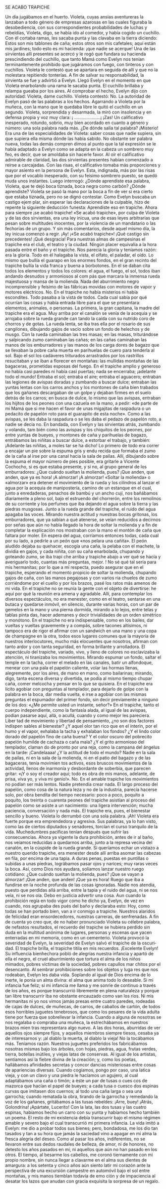  SE ACABO TRAPICHE

Un día jugábamos en el huerto. Violeta, cuyas ansias aventureras la lanzaban
a todo género de empresas azarosas en las cuales figuraba la desobediencia,
 con sus correspondientes probabilidades de luchas y rebeldías, Violeta, digo,
se había ido al comedor, y había cogido un cuchillo. Con él cortaba ramas,
les sacaba punta y las clavaba en la tierra diciendo:
 Estos son mis tablones de caña; estos otros son mis cafetales; aquí están
mis jardines; todo esto es mi hacienda: ¡que nadie se acerque!
 Una de las sirvientas allí presentes se acercó y le rogó que fundara su
hacienda prescindiendo del cuchillo, que tanto Mamá como Evelyn nos tenían
terminantemente prohibido que jugáramos con fuego, con tinteros y con
cuchillos. Violeta le contestó que se apartara en seguida de allí y que no
la molestara repitiendo tonterías. A fin de salvar su responsabilidad, la
sirvienta se fue y advirtió a Evelyn. Llegó Evelyn en el momento en que
Violeta enarbolando una rama le sacaba punta. El cuchillo brillaba y relampa­
gueaba por los aires. Al comprobar el hecho, Evelyn dijo con autoridad:
 Violeta, dame cuchillo.
 Violeta contestó:
 No.
 La autoridad de Evelyn pasó de las palabras a los hechos. Agarrando a
Violeta por la muñeca, con la mano que le quedaba libre le quitó el cuchillo
en un segundo. Violeta, sorprendida y desarmada, la miró con insolencia y
en defensa propia y voz muy clara:
 ¡ .....................¡
 ¡Zas! Un calificativo inesperado, rotundo, sobrio, muy bien acordado en
cuanto a género y número: una sola palabra nada más.
 ¿De dónde salía tal palabra? ¡Misterio! Era una de las especialidades
de Violeta: saber cosas que nadie supiera, sin que supiera ella misma dónde
las había sabido. No obstante ser palabra nueva, todas las demás compren­
dimos al punto que la tal expresión se le había adaptado a Evelyn como se
adapta en la cabeza un sombrero muy feo, es decir, que se amoldaba sin hacerle
favor. Al oír el calificativo admirable de claridad, las dos sirvientas presentes
habían comenzado a reírse a carcajadas. Con las risas, el calificativo tomaba
más proporciones y mayor asiento en la persona de Evelyn. Esta, indignada,
más por las risas que por el vocablo inesperado, con su feísimo sombrero
puesto, se quedó muda unos instantes. Luego interrogó:
 ¿Dónde aprendiste esa palabra, Violeta, que te dejó boca tiznada, boca
negra como carbón? ¿Dónde aprendiste?
 Violeta se pasó la mano por la boca a fin de ver si era cierto que estaba
tiznada, pero no se dignó contestar. Como Evelyn buscaba un castigo ejem­
plar, sin esperar las declaraciones de la culpable, hizo de repente la siguiente
deducción funesta:
 Aprendiste eso en trapiche. Ahora para siempre ¡se acabó trapiche!
 «Se acabó trapiche», por culpa de Violeta y de las dos sirvientas, era una
ley inicua, una de esas leyes arbitrarias que pesan sobre multitudes inocentes,
por la violencia de un mandatario o las fechorías de un grupo. Y sin más
comentarios, desde aquel mismo día, la ley inicua comenzó a regir.
 ¡Ay! ¡«Se acabó trapiche»! ¡Qué castigo sin precedentes! ¡Qué desgracia!
 Para nuestras almas de campesinas el trapiche era el club, el teatro y la
ciudad. Ningún placer equivalía a la hora pasada entre el baño y el trapiche.
Nos parecía la gloria y teníamos razón: era la gloria. Todo en él halagaba la
vista, el olfato, el paladar, el oído. Lo mismo que bullía el guarapo en los
enormes fondos, en el gran recinto del trapiche bullía la vida franca y buena
a borbotones. En él se daban cita todos los elementos y todos los colores:
el agua, el fuego, el sol, todos iban andando desnudos y armoniosos al com­
pás que marcara la inmensa rueda majestuosa y mansa de la molienda. Nada
del aburrimiento negro incomprensible y feísimo de las fábricas movidas
con motores de vapor y motores eléctricos. No. En el trapiche no había
misterios ni había escondites. Todo pasaba a la vista de todos. Cada cual
sabía por qué ocurrían las cosas y había entrada libre para el que se presentara:
elementos, animales, o personas.
 La primera, la gran capitana, la madre del trapiche era el agua. Muy arriba
por el canalón se venía de la acequia y se arrojaba sobre la rueda grande can­
tando la caída con su nutrido coro de chorros y de gotas. La rueda lenta,
se iba tras ella por el rosario de sus cangilones, dibujando gajos de vacío
sobre un fondo de helechos y de musgo. Con la rueda caminaban las tres
masas; en las masas, triturándose y salpicando zumo caminaban las cañas; en
las cañas caminaban las manos de los emburradores y las manos de los carga­
dores de bagazo que se llevaban la pobre caña muerta en parihuelas de cuero
para tenderla al sol. Bajo el sol los cadáveres triturados arrastrados por los
rastrillos resucitaban y se iban a florecer en montañas: las mullidas montañas
de las bagaceras, prometidas esposas del fuego.
 En el trapiche amplio y generoso no había casi paredes ni había casi puertas;
nada se encerraba; ¡adelante todo el mundo! Entraba el sol; entraba el aire;
entraba el aguacero; entraban las legiones de avispas doradas y zumbando a
buscar dulce; entraban las yuntas lentas con los carros anchos y los montones
de caña bien trabados que los gañanes descargaban de un golpe y dejaban
firmes en el suelo detrás de los carros; en busca de dulce, lo mismo que las
avispas, entraban los hijitos de los peones con una cazuela en la mano, a
pedir: «de parte de mi Mamá que si me hacen el favor de unas migajitas de
raspadura o un pedacito de papelón roto para el guarapito de esta noche».
Como a las avispas, se les daba la raspadura o se les daba el pedazo de papelón
roto, a nadie se decía no.
 En bandada, con Evelyn y las sirvientas atrás, zumbando y volando, tam­
bién como las avispas y los chiquitos de los peones, por entre yuntas de
bueyes, y montones de caña y parihuelas de bagazo, entrábamos las niñitas
a buscar dulce, a estorbar el trabajo, y también: ¡Adelante las niñitas, a moles­
tar se ha dicho!
 Lo primero de todo era correr a encajar un pie sobre la espuma gris y endu­
recida que formaba el zumo de la caña al irse por una canal hacia la sala de
pailas. Allí, dibujando sobre la espuma el mayor número de pies posible, era
 gritarle a Vicente Cochocho, si es que estaba presente, y si no, al grupo general
 de los emburradores:
 ¿Que cuándo sueltan la molienda, pues? ¡Que anden, que anden, que
 ya es hora! ¡A almorzar! ¡A almorzar!
 «Soltar la molienda» o «almorzar» era detener el movimiento de la rueda
 y los cilindros al lanzar el agua por la acequia de manipostería, camino de un
 estanque en el cual, junto a enredaderas, penachos de bambú y un ancho
 cují, nos bañábamos diariamente a pleno sol, bajo el estruendo del chorrerón,
 entre los remolinos de su corriente y los perfumes que iba dejando el agua
 sobre la tierra y las piedras musgosas.
 Junto a la rueda grande del trapiche, el ruido del agua apagaba las voces.
 Mirando nuestra actitud y nuestras bocas gritonas, los emburradores, que ya
 sabían a qué atenerse, se veían reducidos a decirnos por señas que aún no
 había llegado la hora de soltar la molienda y a fin de completar la explicación
 nos mostraban con la mano el montón de caña que faltara por moler.
 En espera del agua, corríamos entonces todas, cada cual por su lado, a
 pedirle a un peón que «nos pelara una cañita». El peón aludido dejaba su
 quehacer, escogía una caña, la pelaba con el machete, la dividía en gajos, y
 cada niñita, con su caña enarbolada, chupando y goteando zumo, se iba trapi­
 che arriba y trapiche abajo a ver qué se hacía y averiguarlo todo, cuantas más
 preguntas, mejor.
! No sé qué tal sería para mis hermanitas; por lo que a mí respecta, puedo
 asegurar que en el trapiche, esperando el momento propicio de soltar la
 molienda, chupando gajos de caña, con las manos pegajosas y con varios ria­
 chuelos de zumo corriéndome por el cuello y por los brazos, pasé los ratos
 más amenos de mi vida.
 En el trapiche no se reunía la gente con el objeto de divertirse: he aquí
 por qué la reunión era amena y agradable. Allí, para contemplar los diversos
 espectáculos, no era menester, como en el teatro, sentarse en una butaca y
 quedarse inmóvil, en silencio, durante varias horas, con un par de gemelos
 en la mano y una pierna dormida, mirando a lo lejos, entre telas y tablas pinta­
 das, hacer ademanes y decir trivialidades de un orden simétrico y monótono.
 En el trapiche no era indispensable, como en los bailes, dar vueltas y vueltas
 gravemente y a compás, sobre tacones altísimos, ni tampoco era de rigor el
 afirmar con un sandwich en una mano y una copa de champagne en la otra,
 todos esos lugares comunes que la mayoría de nuestros interlocutores, mucho
 más elocuentes que nosotros, afirman con tanto ardor y con tanta seguridad,
 en forma brillante y arrolladora.
 El espectáculo del trapiche, variado, vivo, y lleno de colores no esclavizaba
 la atención, ni tiranizaba los movimientos. Mirando espumar un fondo, saltar
 el temple en la tacha, correr el melado en las canales, batir un alfondoque,
 menear con una pala el papelón caliente, volar las hormas llenas, alegremente,
 por los aires, de mano en mano, como bailarinas; mirando, digo, tanta escena
 diversa y divertida, se podía al mismo tiempo chupar caña, comer melcocha
y pensar en lo que se quisiera.
 En el trapiche era lícito agobiar con preguntas al templador, para dejarlo
de golpe con la palabra en la boca, dar media vuelta, e irse a agobiar con las
mismas preguntas el espumador del primer fondo, sin decir previamente a
ninguno de los dos: «¿Me permite usted un instante, señor?» En el trapiche,
tanto el cuerpo independiente, como la fantasía alada, al igual de las avispas,
podían pasarse aquí, allá, o acullá, cuando y como mejor les pareciera. Liber­
tad de movimiento y libertad de pensamiento, ¿no son dos factores indispen­
sables al bienestar? ¿Y aquel olor tan rico que en el ínterin, por el humo y
el vapor, exhalaba la tacha y exhalaban los fondos? ¿Y el lindo color dorado
del papelón fino de caña buena? Y el color oscuro del pobrecito papelón
humilde de cachaza o caña mala? ¿Y el grito armonioso del templador, claman­
do de pronto por una reja, como la campana del ángelus en la tarde:
 ¡Candelaaaa!
 ¿Y la actitud de todo el mundo? Nadie en la sala de pailas, ni en la sala
de la molienda, ni en el patio del bagazo y de las bagaceras, tenía movimien­
tos activos, esos bruscos movimientos de la actividad, llenos de inarmonía
y desbordante de soberbia, que parecen gritar: «¡Y o soy el creador aquí;
todo es obra de mis manos, adelante, de prisa, viva yo, y viva mi genio!».
No. En el amable trapiche los movimientos no podían ser más lentos. Nadie
pretendía crear nada. El largo proceso del papelón, como cosa de la natura­
leza y no de la industria, parecía hacerse solo, por obra bendita del tiempo
necesario: poco a poco, poquito a poquito, los treinta o cuarenta peones del
trapiche asistían al proceso del papelón como se asiste a un nacimiento: una
ligera intervención; mucha paciencia, conversación y nada más.
 El trapiche era, pues, el bienestar sencillo y bueno. Violeta lo derrumbó
con una sola palabra. ¡Ah! Violeta era fuerte porque era emprendedora y
agresiva. Sus palabras, ya lo han visto, como las de ciertos diputados y
senadores, torcían el curso tranquilo de la vida. Muchedumbres pacíficas
tenían después que sufrir las consecuencias.
 Ahora ya vigente la dura prohibición, antes de ir al baño, nos veíamos
reducidas a quedarnos arriba, junto a la represa vecina del canalón, en la
cúspide de la rueda grande. Si queríamos echar un vistazo a nuestro querido
trapiche, era menester desde allí arriba asomar las cabezas en fila, por encima
de una tapia. A duras penas, puestas en puntillas o subidas a unas piedras,
lográbamos pasar ojos y narices; muy raras veces la boca. Así, como Dios
nos ayudara, solíamos lanzar nuestro ruego cotidiano:
 ¿Que cuándo sueltan la molienda, pues? ¡Que se vayan a almorzar! ¡Que
anden, que anden! ¡Que ya es hora!
 Ruego que iba a fundirse en la noche profunda de las cosas ignoradas.
Nadie nos atendía, puesto que perdidas allá arriba, entre la tapia y el ruido
del agua, ni se nos veía, ni se nos oía.
 Debo en justicia advertir una cosa. Aun cuando la prohibición regía en
 todo vigor como he dicho ya, Evelyn, de vez en cuando, nos agrupaba des­
pués del baño y declaraba esto:
 Hoy, como todas se han portado bien, van a ir conmigo a trapiche.
 Nuestros alaridos de felicidad eran ensordecedores, nuestras carreras, de­
senfrenadas. A fin de cuenta yo creo que, de no haber pronunciado Violeta su
célebre palabra, de nefastos resultados, el recuerdo del trapiche se hubiera
perdido sin duda en la multitud anónima de lugares, personas y escenas que
yacen enterradas en mi memoria, como en un cementerio. Violeta provocó
la severidad de Evelyn, la severidad de Evelyn salvó el trapiche de la oscuri­
dad. El trapiche brilla, el trapiche titila en mis recuerdos.
 ¡Excelente Evelyn! Su influencia bienhechora pobló de alegrías nuestra
infancia y apartó de ella el negro, el cruel aburrimiento que tortura el alma
de los niños mimados, pobres víctimas de la sociedad, pobres capullos mar­
chitos por el desencanto. Al sembrar prohibiciones sobre los objetos y luga­
res que nos rodeaban, Evelyn les daba vida. Soplando al igual de Dios encima
de lo inerte, le ponía un alma divina: el alma que anima todo lo deseable.
 Si mi infancia fue feliz; si mi infancia me llama y me sonríe de continuo
a través de los años, es porque transcurrió libremente en plena naturaleza y
porque tan libre transcurrir iba no obstante encauzado como van los ríos. Ni
mis hermanitas ni yo nos vimos jamás presas entre cuatro paredes, rodeadas
de cajas de dulces, de muñecas, de carros, de caballos de cartón, de todos esos
horribles juguetes tenebrosos, que como los pesares de la vida adulta tiene
por fuerza que sobrellevar la infancia. Cuando a alguna de nosotras se nos
regalaba o compraba una muñeca, la estrechábamos en nuestros brazos mien­
tras representara algo nuevo. A las dos horas, aburridas de ver aquellos ojos
 siempre fijos, y aquellos miembros siempre tiesos, cesaba ya de interesarnos
y: ¡al diablo la muerta, al diablo la vieja! No la tocábamos más. Teníamos
razón.
 Nuestros juguetes preferidos los fabricábamos nosotras mismas bajo los
 árboles, con hojas, piedras, agua, frutas verdes, tierra, botellas inútiles, y
viejas latas de conservas. Al igual de los artistas, sentíamos así la fiebre divina
de la creación; y, como los poetas, hallábamos afinidades secretas y concor­
dancias misteriosas entre cosas de apariencias diversas. Cuando cogíamos,
 pongo por caso, una latica vieja, y con un clavo y una piedra le hacíamos un
 agujero, al cual adaptábamos una caña o timón; a éste un par de tusas o cues­
 cos de mazorca que hacían el papel de bueyes; a cada tusa o cuesco dos espinas
 curvas que imitasen dos cuernos; al todo una caña larga o sea una garrocha;
 cuando rematada la obra, tirando de la garrocha y remedando la voz de los
 gañanes, gritábamos a las tusas rebeldes:
 ¡Arre, buey! ¡Atrás, Golondrina! ¡Apártate, Lucerito!
 Con la lata, las dos tusas y las cuatro espinas, habíamos hecho un carro
 con su yunta y habíamos hecho también un poema.
 El resto de mi existencia debía transcurrir bajo el mismo régimen amable
 y severo bajo el cual transcurrió mi primera infancia. La vida imitó a Evelyn:
 me dio a probar todos sus bienes; pero, bondadosa, me los dio tan tasados y
tan a su hora que jamás la saciedad vino a apagar en mi alma la fresca alegría
del deseo. Como al pasar los años, indiferentes, no se llevaron entre sus
dedos raudales de belleza, de amor, ni de honores, no detesto los años pasados
en mí, ni aquellos que aún no han pasado en los otros. El tiempo, al besarme
los cabellos, me coronó tiernamente con mi propio nombre, sin nunca llegar
a clavarme en el alma sus dientes de amargura: a los setenta y cinco años aún
siento latir mi corazón ante la perspectiva de una excursión campestre en
automóvil bajo el sol entre montañas, y mis manos tiemblan todavía de emo­
ción y de impaciencia al desatar los lazos que anudan con gracia exquisita la
sorpresa de un regalo.

